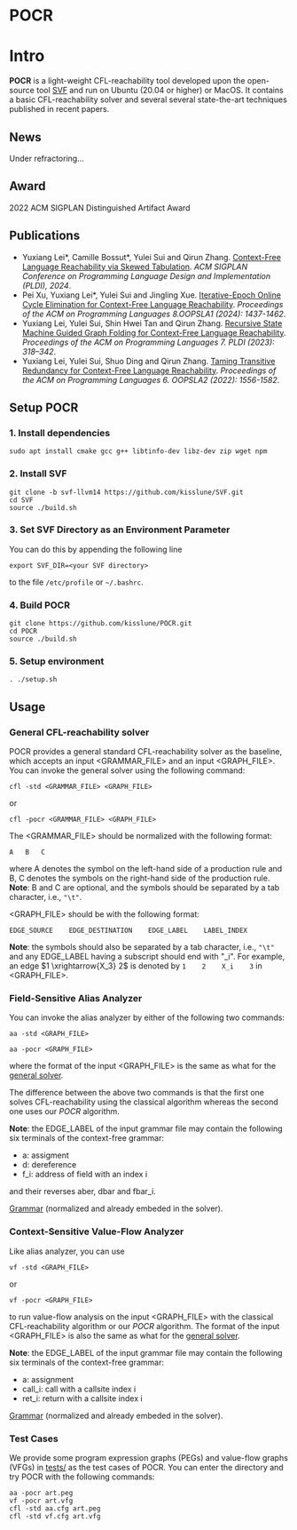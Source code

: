 # POCR

# Intro

**POCR** is a light-weight CFL-reachability tool developed upon the open-source tool [SVF](https://github.com/SVF-tools/SVF.git) and run on Ubuntu (20.04 or higher) or MacOS. It contains a basic CFL-reachability solver and several several state-the-art techniques published in recent papers.

## News

Under refractoring...

## Award

2022 ACM SIGPLAN Distinguished Artifact Award

## Publications

- Yuxiang Lei*, Camille Bossut*, Yulei Sui and Qirun Zhang. <a href="https://dl.acm.org/doi/10.1145/3656451">Context-Free Language Reachability via Skewed Tabulation</a>. <i>ACM SIGPLAN Conference on Programming Language Design and Implementation (PLDI), 2024</i>.
- Pei Xu, Yuxiang Lei*, Yulei Sui and Jingling Xue. <a href="https://dl.acm.org/doi/10.1145/3649862">Iterative-Epoch Online Cycle Elimination for Context-Free Language Reachability</a>. <i>Proceedings of the ACM on Programming Languages 8.OOPSLA1 (2024): 1437-1462</i>.
- Yuxiang Lei, Yulei Sui, Shin Hwei Tan and Qirun Zhang. <a href="https://dl.acm.org/doi/10.1145/3591233">Recursive State Machine Guided Graph Folding for Context-Free Language Reachability</a>. <i>Proceedings of the ACM on Programming Languages 7. PLDI (2023): 318–342</i>.
- Yuxiang Lei, Yulei Sui, Shuo Ding and Qirun Zhang. <a href="https://dl.acm.org/doi/10.1145/3563343">Taming Transitive Redundancy for Context-Free Language Reachability</a>. <i>Proceedings of the ACM on Programming Languages 6. OOPSLA2 (2022): 1556-1582</i>.

## Setup POCR

### 1. Install dependencies

```
sudo apt install cmake gcc g++ libtinfo-dev libz-dev zip wget npm
```

### 2. Install SVF

```
git clone -b svf-llvm14 https://github.com/kisslune/SVF.git
cd SVF
source ./build.sh
```

### 3. Set SVF Directory as an Environment Parameter 

You can do this by appending the following line

```export SVF_DIR=<your SVF directory>```

to the file `/etc/profile` or `~/.bashrc`.

### 4. Build POCR

```
git clone https://github.com/kisslune/POCR.git
cd POCR
source ./build.sh
```

### 5. Setup environment


```
. ./setup.sh
```



## Usage


### General CFL-reachability solver

POCR provides a general standard CFL-reachability solver as the baseline, which accepts an input <GRAMMAR_FILE> and an input <GRAPH_FILE>. You can invoke the general solver using the following command:


```
cfl -std <GRAMMAR_FILE> <GRAPH_FILE>
```

or 

```
cfl -pocr <GRAMMAR_FILE> <GRAPH_FILE>
```

The <GRAMMAR_FILE> should be normalized with the following format:

```
A   B   C
```

where A denotes the symbol on the left-hand side of a production rule and B, C denotes the symbols on the right-hand side of the production rule.
**Note**: B and C are optional, and the symbols should be separated by a tab character, i.e., `"\t"`.

<GRAPH_FILE> should be with the following format:

```
EDGE_SOURCE    EDGE_DESTINATION    EDGE_LABEL    LABEL_INDEX
```

**Note**: the symbols should also be separated by a tab character, i.e., `"\t"` and any EDGE_LABEL having a subscript should end with "\_i". For example,  an edge $1 \xrightarrow{X_3} 2$ is denoted by 
```1    2    X_i    3``` 
in <GRAPH_FILE>.


### Field-Sensitive Alias Analyzer

You can invoke the alias analyzer by either of the following two commands:

```
aa -std <GRAPH_FILE>
```

```
aa -pocr <GRAPH_FILE>
```
where the format of the input <GRAPH_FILE> is the same as what for the [general solver](https://github.com/kisslune/POCR/blob/master/README.md#general-cfl-reachability-solver).

The difference between the above two commands is that the first one solves CFL-reachability using the classical algorithm whereas the second one uses our *POCR* algorithm.

**Note**: the EDGE_LABEL of the input grammar file may contain the following six terminals of the context-free grammar:


- a: assigment
- d: dereference
- f_i: address of field with an index i

and their reverses aber, dbar and fbar_i.

[Grammar](https://github.com/kisslune/POCR/blob/master/images/aa.png) (normalized and already embeded in the solver).


### Context-Sensitive Value-Flow Analyzer

Like alias analyzer, you can use

```
vf -std <GRAPH_FILE>
```
or
```
vf -pocr <GRAPH_FILE>
```

to run value-flow analysis on the input <GRAPH_FILE> with the classical CFL-reachability algorithm or our *POCR* algorithm. The format of the input <GRAPH_FILE> is also the same as what for the [general solver](https://github.com/kisslune/POCR/blob/master/README.md#general-cfl-reachability-solver).

**Note**: the EDGE_LABEL of the input grammar file may contain the following six terminals of the context-free grammar:

- a: assignment
- call_i: call with a callsite index i
- ret_i: return with a callsite index i


[Grammar](https://github.com/kisslune/POCR/blob/master/images/vf.png) (normalized and already embeded in the solver).


### Test Cases

We provide some program expression graphs (PEGs) and value-flow graphs (VFGs) in [tests/](https://github.com/kisslune/POCR/tree/master/tests) as the test cases of POCR. You can enter the directory and try POCR with the following commands:


```
aa -pocr art.peg
vf -pocr art.vfg
cfl -std aa.cfg art.peg
cfl -std vf.cfg art.vfg
```

